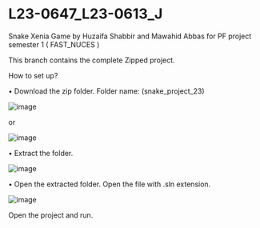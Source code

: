# L23-0647_L23-0613_J
Snake Xenia Game by Huzaifa Shabbir and Mawahid Abbas for PF project semester 1 ( FAST_NUCES )

This branch contains the complete Zipped project.

How to set up?

•	Download the zip folder.
Folder name: (snake_project_23)


![image](https://github.com/Huzaifa-Shabbir/L23-0647_L23-0613_J/assets/151964864/1dfe943b-29b7-4505-a11e-44ad72b79d46)


or


![image](https://github.com/Huzaifa-Shabbir/L23-0647_L23-0613_J/assets/151964864/aa8f2549-0ad3-4348-9d29-843ba542052c)



•	Extract the folder.


![image](https://github.com/Huzaifa-Shabbir/L23-0647_L23-0613_J/assets/151964864/9871dc27-5edd-47d0-88dc-eb77515c1c60)



•	Open the extracted folder.
Open the file with .sln extension.



![image](https://github.com/Huzaifa-Shabbir/L23-0647_L23-0613_J/assets/151964864/3b24d4af-4aa2-47d1-8215-3787fc2aa28f)



Open the project and run.

